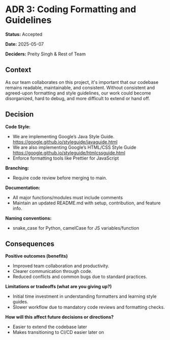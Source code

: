 # ADR 3: Coding Formatting and Guidelines

**Status:** Accepted

**Date:** 2025-05-07

**Deciders:** Preity Singh & Rest of Team

## Context

As our team collaborates on this project, it's important that our codebase remains readable, maintainable, and consistent. Without consistent and agreed-upon formatting and style guidelines, our work could become disorganized, hard to debug, and more difficult to extend or hand off.

## Decision

**Code Style:**

- We are implementing Google’s Java Style Guide. https://google.github.io/styleguide/javaguide.html
- We are also implementing Google’s HTML/CSS Style Guide https://google.github.io/styleguide/htmlcssguide.html
- Enforce formatting tools like Prettier for JavaScript

**Branching:**

- Require code review before merging to main.

**Documentation:**

- All major functions/modules must include comments
- Maintain an updated README.md with setup, contribution, and feature info.

**Naming conventions:**

- snake_case for Python, camelCase for JS variables/function

## Consequences

**Positive outcomes (benefits)**

- Improved team collaboration and productivity.
- Clearer communication through code.
- Reduced conflicts and common bugs due to standard practices.

**Limitations or tradeoffs (what are you giving up?)**

- Initial time investment in understanding formatters and learning style guides.
- Slower workflow due to mandatory code reviews and formatting checks.

**How will this affect future decisions or directions?**

- Easier to extend the codebase later
- Makes transitioning to CI/CD easier later on
